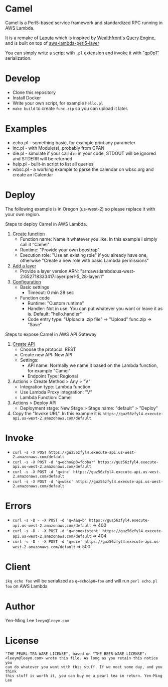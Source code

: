 # Camel
Camel is a Perl5-based service framework and standardized RPC running in AWS Lambda.

It is a remake of [Laputa](https://github.com/leeym/laputa) which is inspired by [Wealthfront's Query Engine](https://www.slideshare.net/julienwetterwald/wealthfronts-query-engine), and is built on top of [aws-lambda-perl5-layer](https://github.com/moznion/aws-lambda-perl5-layer)

You can simply write a script with `.pl` extension and invoke it with ["qp0p1"](https://image.slidesharecdn.com/20120308wealthfrontsqueryenginesquare-120509010632-phpapp02/95/wealthfronts-query-engine-13-728.jpg?cb=1336526883) serialization.

# Develop
* Clone this repository
* Install Docker
* Write your own script, for example `hello.pl`
* `make build` to create `func.zip` so you can upload it later.

# Examples
* echo.pl - something basic, for example print any parameter
* inc.pl - with Module(s), probably from CPAN
* die.pl - simulate if your call `die` in your code, STDOUT will be ignored and STDERR will be returned
* help.pl - built-in script to list all queries
* wbsc.pl - a working example to parse the calendar on wbsc.org and create an iCalendar

# Deploy
The following example is in Oregon (us-west-2) so please replace it with your own region.

Steps to deploy Camel in AWS Lambda.
1. [Create function](https://us-west-2.console.aws.amazon.com/lambda/home?region=us-west-2#/create/function)
   * Function name: Name it whatever you like. In this example I simply call it "Camel"
   * Runtime: "Provide your own boostrap"
   * Execution role: "Use an existing role" if you already have one, otherwise "Create a new role with basic Lambda permissions"
2. [Add a layer](https://us-west-2.console.aws.amazon.com/lambda/home?region=us-west-2#/add/layer?function=Camel)
   * Provide a layer version ARN: "arn:aws:lambda:us-west-2:652718333417:layer:perl-5_28-layer:1"
3. [Configuration](https://us-west-2.console.aws.amazon.com/lambda/home?region=us-west-2#/functions/Camel?tab=graph)
   * Basic settings
      * Timeout: 0 min 28 sec
   * Function code
      * Runtime: "Custom runtime"
      * Handler: Not in use. You can put whatever you want or leave it as is. Default: "hello.handler"
      * Code entry type: "Upload a .zip file" -> "Upload" func.zip -> "Save"

Steps to expose Camel in AWS API Gateway
1. [Create API](https://us-west-2.console.aws.amazon.com/apigateway/home?region=us-west-2#/apis/create)
   * Choose the protocol: REST
   * Create new API: New API
   * Settings:
      * API name: Normally we name it based on the Lambda function, for example "Camel"
      * Endpoint Type: Regional
2. Actions > Create Method > Any > "V"
   * Integration type: Lambda function
   * Use Lambda Proxy integration: "V"
   * Lambda Function: Camel
3. Actions > Deploy API
   * Deployment stage: New Stage > Stage name: "default" > "Deploy"
4. Copy the "Invoke URL". In this example it is `https://guz56zfyl4.execute-api.us-west-2.amazonaws.com/default`

# Invoke
* `curl -s -X POST https://guz56zfyl4.execute-api.us-west-2.amazonaws.com/default`
* `curl -s -X POST -d 'q=echo&p0=foobar' https://guz56zfyl4.execute-api.us-west-2.amazonaws.com/default`
* `curl -s -X POST -d 'q=inc' https://guz56zfyl4.execute-api.us-west-2.amazonaws.com/default`
* `curl -s -X POST -d 'q=wbsc' https://guz56zfyl4.execute-api.us-west-2.amazonaws.com/default`

# Errors
* `curl -s -D - -X POST -d 'q=A&q=b' https://guz56zfyl4.execute-api.us-west-2.amazonaws.com/default` => 400
* `curl -s -D - -X POST -d 'q=nonexistent' https://guz56zfyl4.execute-api.us-west-2.amazonaws.com/default` => 404
* `curl -s -D - -X POST -d 'q=die' https://guz56zfyl4.execute-api.us-west-2.amazonaws.com/default` => 500

# Client
`ikq echo foo` will be serialized as `q=echo&p0=foo` and will run `perl echo.pl foo` on AWS Lambda

# Author
Yen-Ming Lee `leeym@leeym.com`

# License
```
"THE PEARL-TEA-WARE LICENSE", based on "THE BEER-WARE LICENSE":
<leeym@leeym.com> wrote this file. As long as you retain this notice you
can do whatever you want with this stuff. If we meet some day, and you think
this stuff is worth it, you can buy me a pearl tea in return. Yen-Ming Lee
```
